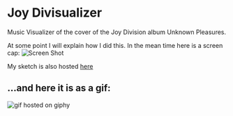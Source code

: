 # Joy Divisualizer

Music Visualizer of the cover of the Joy Division album Unknown Pleasures.

At some point I will explain how I did this. In the mean time here is a screen cap:
![Screen Shot](/assets/screenshot.jpg "Screen Shot")

My sketch is also hosted [here](https://www.openprocessing.org/sketch/588617)

## ...and here it is as a gif:
![gif hosted on giphy](https://gph.is/2S7qzax)
